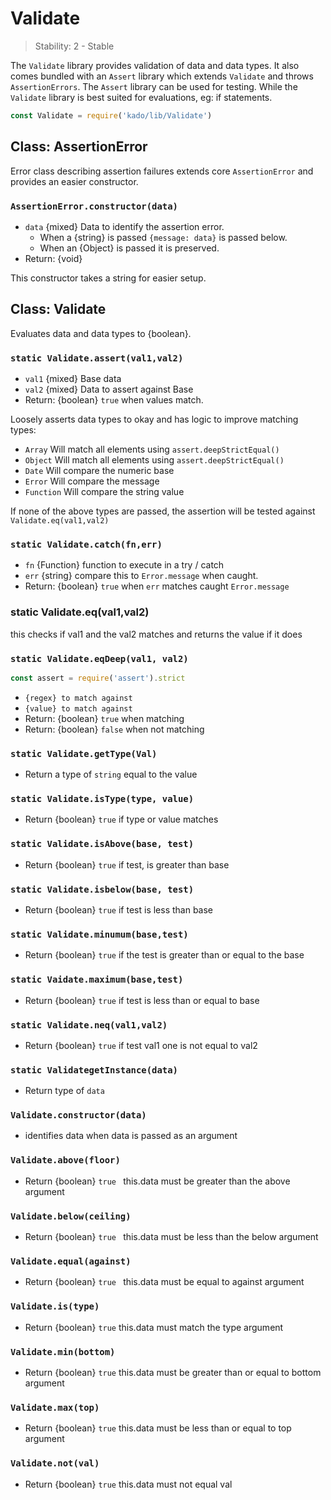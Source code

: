 # Validate

> Stability: 2 - Stable

The `Validate` library provides validation of data and data types. It
also comes bundled with an `Assert` library which extends `Validate` and
throws `AssertionErrors`. The `Assert` library can be used for testing.
While the `Validate` library is best suited for evaluations, eg: if statements.

```js
const Validate = require('kado/lib/Validate')
```

## Class: AssertionError

Error class describing assertion failures extends core `AssertionError`
and provides an easier constructor.

### `AssertionError.constructor(data)`
* `data` {mixed} Data to identify the assertion error.
  * When a {string} is passed `{message: data}` is passed below.
  * When an {Object} is passed it is preserved.
* Return: {void}

This constructor takes a string for easier setup.

## Class: Validate

Evaluates data and data types to {boolean}.

### `static Validate.assert(val1,val2)`
* `val1` {mixed} Base data
* `val2` {mixed} Data to assert against Base
* Return: {boolean} `true` when values match.

Loosely asserts data types to okay and has logic
to improve matching types:
 * `Array` Will match all elements using `assert.deepStrictEqual()`
 * `Object` Will match all elements using `assert.deepStrictEqual()`
 * `Date` Will compare the numeric base
 * `Error` Will compare the message
 * `Function` Will compare the string value

If none of the above types are passed, the assertion will be tested
against `Validate.eq(val1,val2)`

### `static Validate.catch(fn,err)`
* `fn` {Function} function to execute in a try / catch
* `err` {string} compare this to `Error.message` when caught.
* Return: {boolean} `true` when `err` matches caught `Error.message`

### static Validate.eq(val1,val2)
this checks if val1 and the val2 matches and returns the value if it does

### `static Validate.eqDeep(val1, val2)`
```js
const assert = require('assert').strict
```
* `{regex} to match against`
* `{value} to match against` 
* Return: {boolean} `true` when matching
* Return: {boolean} `false` when not matching

### `static Validate.getType(Val)`
* Return a type of `string` equal to the value

### `static Validate.isType(type, value)`
* Return {boolean} `true` if type or value matches

### `static Validate.isAbove(base, test)`
* Return {boolean} `true` if test, is greater than base

### `static Validate.isbelow(base, test)`
* Return {boolean} `true` if test is less than base

### `static Validate.minumum(base,test)`
* Return {boolean} `true` if the test is greater than or equal to the base

### `static Vaidate.maximum(base,test)`
* Return {boolean} `true` if test is less than or equal to base

### `static Validate.neq(val1,val2)`
* Return {boolean} `true` if test val1 one is not equal to val2

### `static ValidategetInstance(data)` 
* Return type of `data`

### `Validate.constructor(data)`
* identifies data when data is passed as an argument

### `Validate.above(floor)`
* Return {boolean} `true ` this.data must be greater than the above argument

### `Validate.below(ceiling)`
* Return {boolean} `true ` this.data must be less than the below argument

### `Validate.equal(against)`
* Return {boolean} `true ` this.data must be equal to against argument

### `Validate.is(type)` 
* Return {boolean} `true` this.data must match the type argument

### `Validate.min(bottom)`
* Return {boolean} `true` this.data must be greater than or equal to bottom argument

### `Validate.max(top)`
* Return {boolean} `true` this.data must be less than or equal to top argument

### `Validate.not(val)`
* Return {boolean} `true` this.data must not equal val